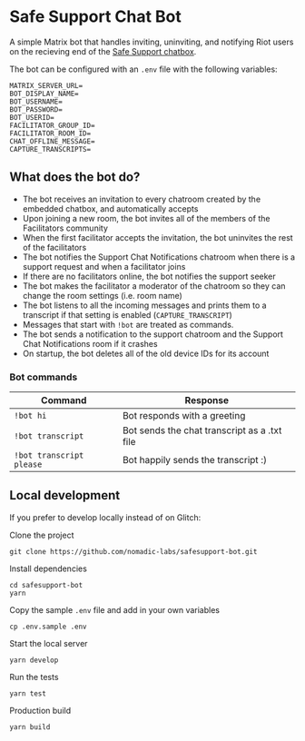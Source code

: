 # Safe Support Chat Bot

A simple Matrix bot that handles inviting, uninviting, and notifying Riot users on the recieving end of the [Safe Support chatbox](https://github.com/nomadic-labs/safesupport-chatbox).

The bot can be configured with an `.env` file with the following variables:

```
MATRIX_SERVER_URL=
BOT_DISPLAY_NAME=
BOT_USERNAME=
BOT_PASSWORD=
BOT_USERID=
FACILITATOR_GROUP_ID=
FACILITATOR_ROOM_ID=
CHAT_OFFLINE_MESSAGE=
CAPTURE_TRANSCRIPTS=
```
## What does the bot do?
* The bot receives an invitation to every chatroom created by the embedded chatbox, and automatically accepts
* Upon joining a new room, the bot invites all of the members of the Facilitators community
* When the first facilitator accepts the invitation, the bot uninvites the rest of the facilitators
* The bot notifies the Support Chat Notifications chatroom when there is a support request and when a facilitator joins
* If there are no facilitators online, the bot notifies the support seeker
* The bot makes the facilitator a moderator of the chatroom so they can change the room settings (i.e. room name)
* The bot listens to all the incoming messages and prints them to a transcript if that setting is enabled (`CAPTURE_TRANSCRIPT`)
* Messages that start with `!bot` are treated as commands.
* The bot sends a notification to the support chatroom and the Support Chat Notifications room if it crashes
* On startup, the bot deletes all of the old device IDs for its account

### Bot commands

|Command|Response|
--- | ---
|`!bot hi`|Bot responds with a greeting|
|`!bot transcript`|Bot sends the chat transcript as a .txt file|
|`!bot transcript please`|Bot happily sends the transcript :)|

## Local development
If you prefer to develop locally instead of on Glitch:

Clone the project
```
git clone https://github.com/nomadic-labs/safesupport-bot.git
```

Install dependencies
```
cd safesupport-bot
yarn
```

Copy the sample `.env` file and add in your own variables
```
cp .env.sample .env
```

Start the local server
```
yarn develop
```

Run the tests
```
yarn test
```

Production build
```
yarn build
```

